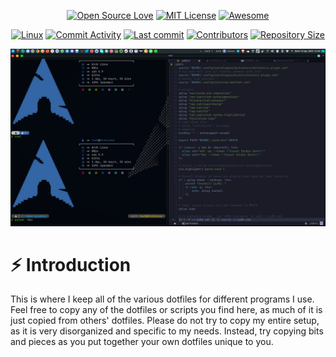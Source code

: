 <!-- BADGE START -->
<div class="badges-container" align="center">
  <style>
    /* Increase the size of badge images */
    .badges-container img {
      height: 30px; /* Adjust the height as needed */
    }
  </style>
  
  <!-- Open Source -->
  [![Open Source Love](https://badges.frapsoft.com/os/v1/open-source.svg?v=103&style=for-the-badge)](https://github.com/ellerbrock/open-source-badge/)
  [![MIT License](https://badges.frapsoft.com/os/mit/mit.svg?v=103&style=for-the-badge)](https://opensource.org/licenses/mit-license.php)
  [![Awesome](https://cdn.rawgit.com/sindresorhus/awesome/d7305f38d29fed78fa85652e3a63e154dd8e8829/media/badge.svg)](https://github.com/sindresorhus/awesome) 
  <!-- Activities -->
  [![Linux](https://img.shields.io/badge/Linux-%23.svg?v=103&logo=linux&color=FCC624&logoColor=black)](https://github.com/Oyinbra/nvim-config/search?l=vim-script)
  [![Commit Activity](https://img.shields.io/github/commit-activity/m/Oyinbra/nvim-config?svg?v=103&style=for-the-badge)](https://github.com/Oyinbra/nvim-config/graphs/commit-activity)
  [![Last commit](https://img.shields.io/github/last-commit/Oyinbra/nvim-config?svg?v=103&logo=git&color=000F10&logoColor=darkorange&labelColor=302D41&style=for-the-badge)](#)
  [![Contributors](https://img.shields.io/github/contributors/Oyinbra/nvim-config?svg?v=103&style=for-the-badge)](https://github.com/Oyinbra/nvim-config/graphs/contributors)
  [![Repository Size](https://img.shields.io/github/repo-size/Oyinbra/nvim-config?svg?v=103&style=for-the-badge)](#)
</div>
<!-- BADGE END -->

<div align="center">
    
![Screenshot (1423)](https://github.com/Oyinbra/img/raw/main/dotfiles-img/img-001.png)

</div>

# ⚡️ Introduction

This is where I keep all of the various dotfiles for different programs I use. 
Feel free to copy any of the dotfiles or scripts you find here, as much of it is just copied from others' dotfiles. Please do not try to copy my entire setup, as it is very disorganized and specific to my needs. Instead, try copying bits and pieces as you put together your own dotfiles unique to you.

